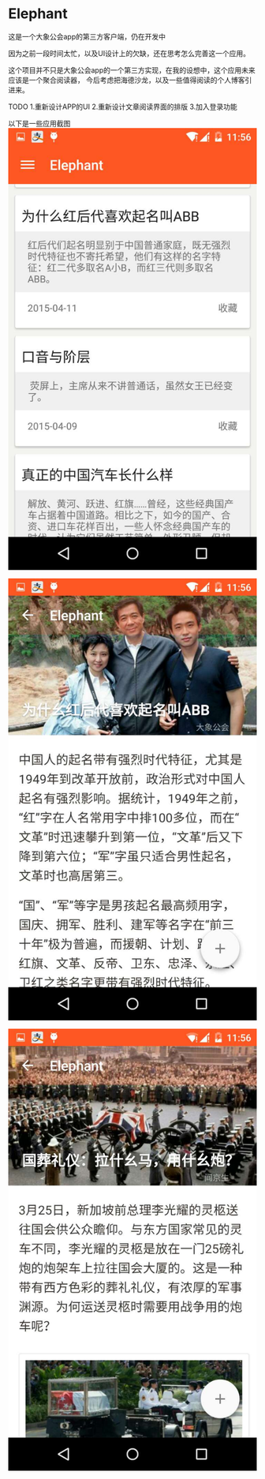 # Elephant
这是一个大象公会app的第三方客户端，仍在开发中

因为之前一段时间太忙，以及UI设计上的欠缺，还在思考怎么完善这一个应用。

这个项目并不只是大象公会app的一个第三方实现，在我的设想中，这个应用未来应该是一个聚合阅读器，
今后考虑把海德沙龙，以及一些值得阅读的个人博客引进来。

TODO
1.重新设计APP的UI
2.重新设计文章阅读界面的排版
3.加入登录功能

以下是一些应用截图
![](https://github.com/Azzssss/Elephant/blob/master/images/906306654.jpg)

![](https://github.com/Azzssss/Elephant/blob/master/images/1303670559.jpg)

![](https://github.com/Azzssss/Elephant/blob/master/images/1405392895.jpg)

